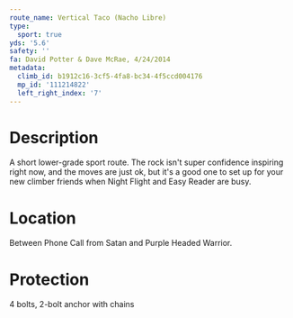 ```yaml
---
route_name: Vertical Taco (Nacho Libre)
type:
  sport: true
yds: '5.6'
safety: ''
fa: David Potter & Dave McRae, 4/24/2014
metadata:
  climb_id: b1912c16-3cf5-4fa8-bc34-4f5ccd004176
  mp_id: '111214822'
  left_right_index: '7'
---
```

# Description
A short lower-grade sport route. The rock isn't super confidence inspiring right now, and the moves are just ok, but it's a good one to set up for your new climber friends when Night Flight and Easy Reader are busy.

# Location
Between Phone Call from Satan and Purple Headed Warrior.

# Protection
4 bolts, 2-bolt anchor with chains
